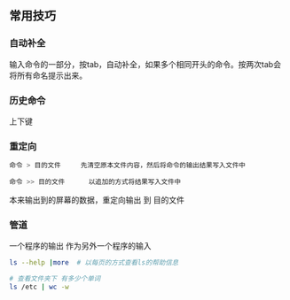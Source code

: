 ## 常用技巧

### 自动补全

输入命令的一部分，按tab，自动补全，如果多个相同开头的命令。按两次tab会将所有命名提示出来。

### 历史命令

上下键

### 重定向

```bash
命令 > 目的文件     先清空原本文件内容，然后将命令的输出结果写入文件中
    
命令 >> 目的文件		以追加的方式将结果写入文件中
```

本来输出到的屏幕的数据，重定向输出 到 目的文件

### 管道

一个程序的输出 作为另外一个程序的输入

```bash
ls --help |more  # 以每页的方式查看ls的帮助信息
```

```bash
# 查看文件夹下 有多少个单词
ls /etc | wc -w
```

